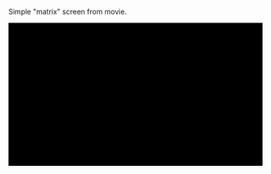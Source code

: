 Simple "matrix" screen from movie.

![matrix](https://github.com/MaximSadovskiy/Matrix/blob/master/matrix.gif)
